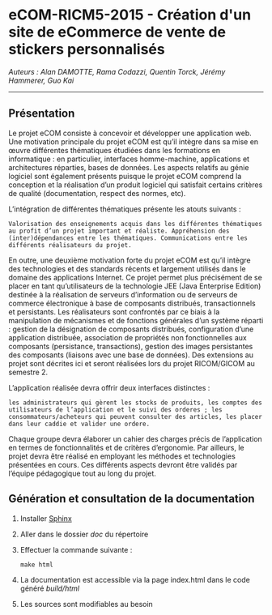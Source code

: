 eCOM-RICM5-2015 - Création d'un site de eCommerce de vente de stickers personnalisés
====================================================================================
*Auteurs : Alan DAMOTTE, Rama Codazzi, Quentin Torck, Jérémy Hammerer, Guo Kai*
***

Présentation
------------
Le projet eCOM consiste à concevoir et développer une application web. Une motivation principale du projet eCOM est qu’il intègre dans sa mise en œuvre différentes thématiques étudiées dans les formations en informatique : en particulier, interfaces homme-machine, applications et architectures réparties, bases de données. Les aspects relatifs au génie logiciel sont également présents puisque le projet eCOM comprend la conception et la réalisation d’un produit logiciel qui satisfait certains critères de qualité (documentation, respect des normes, etc).

L’intégration de différentes thématiques présente les atouts suivants :

    Valorisation des enseignements acquis dans les différentes thématiques au profit d’un projet important et réaliste. Appréhension des (inter)dépendances entre les thématiques. Communications entre les différents réalisateurs du projet.

En outre, une deuxième motivation forte du projet eCOM est qu’il intègre des technologies et des standards récents et largement utilisés dans le domaine des applications Internet. Ce projet permet plus précisément de se placer en tant qu’utilisateurs de la technologie JEE (Java Enterprise Edition) destinée à la réalisation de serveurs d’information ou de serveurs de commerce électronique à base de composants distribués, transactionnels et persistants. Les réalisateurs sont confrontés par ce biais à la manipulation de mécanismes et de fonctions générales d’un système réparti : gestion de la désignation de composants distribués, configuration d’une application distribuée, association de propriétés non fonctionnelles aux composants (persistance, transactions), gestion des images persistantes des composants (liaisons avec une base de données). Des extensions au projet sont décrites ici et seront réalisées lors du projet RICOM/GICOM au semestre 2.

L’application réalisée devra offrir deux interfaces distinctes :

    les administrateurs qui gèrent les stocks de produits, les comptes des utilisateurs de l’application et le suivi des orderes ; les consommateurs/acheteurs qui peuvent consulter des articles, les placer dans leur caddie et valider une ordere.

Chaque groupe devra élaborer un cahier des charges précis de l’application en termes de fonctionnalités et de critères d’ergonomie. Par ailleurs, le projet devra être réalisé en employant les méthodes et technologies présentées en cours. Ces différents aspects devront être validés par l’équipe pédagogique tout au long du projet.

Génération et consultation de la documentation
----------------------------------------------
1. Installer [Sphinx](http://sphinx-doc.org/latest/install.html#debian-ubuntu-install-sphinx-using-packaging-system)
2. Aller dans le dossier *doc* du répertoire
3. Effectuer la commande suivante : 

	```
	make html
	```
4. La documentation est accessible via la page index.html dans le code généré *build/html*
5. Les sources sont modifiables au besoin
 
